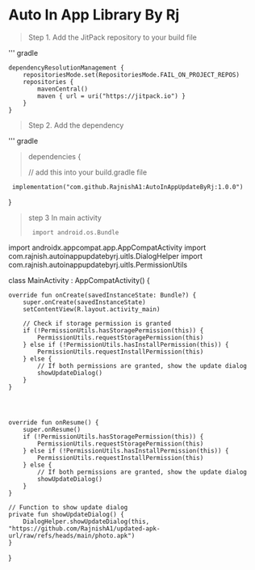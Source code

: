# Auto In App Library By Rj

> Step 1. Add the JitPack repository to your build file

''' gradle

	dependencyResolutionManagement {
		repositoriesMode.set(RepositoriesMode.FAIL_ON_PROJECT_REPOS)
		repositories {
			mavenCentral()
			maven { url = uri("https://jitpack.io") }
		}
	}

 > Step 2. Add the dependency

''' gradle

> dependencies {
>
> // add this into your build.gradle file
> 
     implementation("com.github.RajnishA1:AutoInAppUpdateByRj:1.0.0")
}

> step 3 In main activity
>
>      import android.os.Bundle
import androidx.appcompat.app.AppCompatActivity
import com.rajnish.autoinappupdatebyrj.uitls.DialogHelper
import com.rajnish.autoinappupdatebyrj.uitls.PermissionUtils

class MainActivity : AppCompatActivity() {



    override fun onCreate(savedInstanceState: Bundle?) {
        super.onCreate(savedInstanceState)
        setContentView(R.layout.activity_main)

        // Check if storage permission is granted
        if (!PermissionUtils.hasStoragePermission(this)) {
            PermissionUtils.requestStoragePermission(this)
        } else if (!PermissionUtils.hasInstallPermission(this)) {
            PermissionUtils.requestInstallPermission(this)
        } else {
            // If both permissions are granted, show the update dialog
            showUpdateDialog()
        }
    }




    override fun onResume() {
        super.onResume()
        if (!PermissionUtils.hasStoragePermission(this)) {
            PermissionUtils.requestStoragePermission(this)
        } else if (!PermissionUtils.hasInstallPermission(this)) {
            PermissionUtils.requestInstallPermission(this)
        } else {
            // If both permissions are granted, show the update dialog
            showUpdateDialog()
        }
    }

    // Function to show update dialog
    private fun showUpdateDialog() {
        DialogHelper.showUpdateDialog(this, "https://github.com/RajnishA1/updated-apk-url/raw/refs/heads/main/photo.apk")
    }


}

